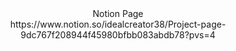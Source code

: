 <div align="center">
  <div>Notion Page</div>
<div>https://www.notion.so/idealcreator38/Project-page-9dc767f208944f45980bfbb083abdb78?pvs=4</div>
</div>
